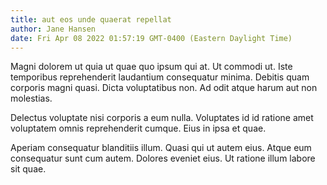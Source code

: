 ```yaml
---
title: aut eos unde quaerat repellat
author: Jane Hansen
date: Fri Apr 08 2022 01:57:19 GMT-0400 (Eastern Daylight Time)
---
```

Magni dolorem ut quia ut quae quo ipsum qui at. Ut commodi ut. Iste temporibus reprehenderit laudantium consequatur minima. Debitis quam corporis magni quasi. Dicta voluptatibus non. Ad odit atque harum aut non molestias.

 Delectus voluptate nisi corporis a eum nulla. Voluptates id id ratione amet voluptatem omnis reprehenderit cumque. Eius in ipsa et quae.

 Aperiam consequatur blanditiis illum. Quasi qui ut autem eius. Atque eum consequatur sunt cum autem. Dolores eveniet eius. Ut ratione illum labore sit quae.